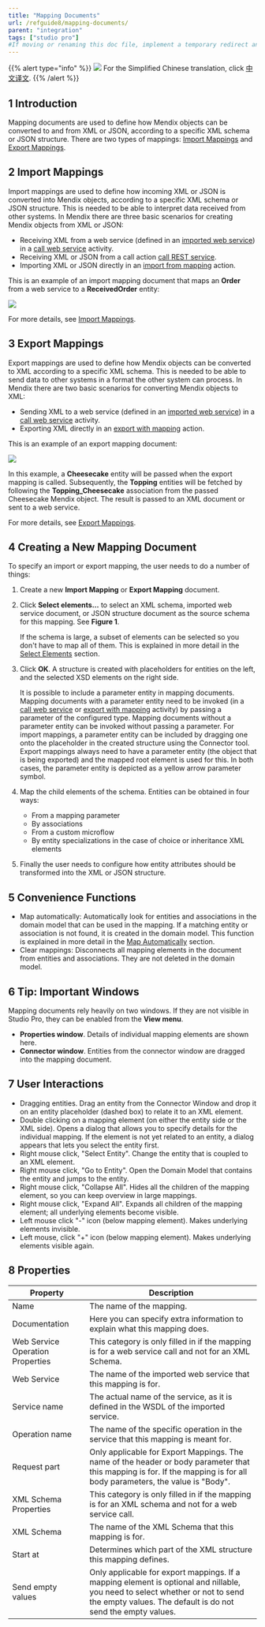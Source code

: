 ```yaml
---
title: "Mapping Documents"
url: /refguide8/mapping-documents/
parent: "integration"
tags: ["studio pro"]
#If moving or renaming this doc file, implement a temporary redirect and let the respective team know they should update the URL in the product. See Mapping to Products for more details.
---
```


{{% alert type="info" %}}
<img src="attachments/chinese-translation/china.png" style="display: inline-block; margin: 0" /> For the Simplified Chinese translation, click [中文译文](https://cdn.mendix.tencent-cloud.com/documentation/refguide8/mapping-documents.pdf).
{{% /alert %}}

## 1 Introduction

Mapping documents are used to define how Mendix objects can be converted to and from XML or JSON, according to a specific XML schema or JSON structure. There are two types of mappings: [Import Mappings](/refguide8/import-mappings/) and [Export Mappings](/refguide8/export-mappings/).

## 2 Import Mappings

Import mappings are used to define how incoming XML or JSON is converted into Mendix objects, according to a specific XML schema or JSON structure. This is needed to be able to interpret data received from other systems. In Mendix there are three basic scenarios for creating Mendix objects from XML or JSON:

*   Receiving XML from a web service (defined in an [imported web service](/refguide8/consumed-web-service/)) in a [call web service](/refguide8/call-web-service-action/) activity.
*   Receiving XML or JSON from a call action [call REST service](/refguide8/call-rest-action/).
*   Importing XML or JSON directly in an [import from mapping](/refguide8/import-mapping-action/) action. 

This is an example of an import mapping document that maps an **Order** from a web service to a **ReceivedOrder** entity:

![](/attachments/refguide8/modeling/integration/mapping-documents/16843933.png)

For more details, see [Import Mappings](/refguide8/import-mappings/).

## 3 Export Mappings

Export mappings are used to define how Mendix objects can be converted to XML according to a specific XML schema. This is needed to be able to send data to other systems in a format the other system can process. In Mendix there are two basic scenarios for converting Mendix objects to XML:

*   Sending XML to a web service (defined in an [imported web service](/refguide8/consumed-web-service/)) in a [call web service](/refguide8/call-web-service-action/) activity.
*   Exporting XML directly in an [export with mapping](/refguide8/export-mapping-action/) action. 

This is an example of an export mapping document:

![](/attachments/refguide8/modeling/integration/mapping-documents/16843940.png)

In this example, a **Cheesecake** entity will be passed when the export mapping is called. Subsequently, the **Topping** entities will be fetched by following the **Topping_Cheesecake** association from the passed Cheesecake Mendix object. The result is passed to an XML document or sent to a web service.

For more details, see [Export Mappings](/refguide8/export-mappings/).

## 4 Creating a New Mapping Document

To specify an import or export mapping, the user needs to do a number of things:

1.  Create a new **Import Mapping** or **Export Mapping** document.

2.  Click **Select elements...** to select an XML schema, imported web service document, or JSON structure document as the source schema for this mapping. See **Figure 1**. 

    If the schema is large, a subset of elements can be selected so you don't have to map all of them. This is explained in more detail in the [Select Elements](/refguide8/select--elements/) section.

3.  Click **OK**. A structure is created with placeholders for entities on the left, and the selected XSD elements on the right side.

    It is possible to include a parameter entity in mapping documents. Mapping documents with a parameter entity need to be invoked (in a [call web service](/refguide8/call-web-service-action/) or [export with mapping](/refguide8/export-mapping-action/) activity) by passing a parameter of the configured type. Mapping documents without a parameter entity can be invoked without passing a parameter. For import mappings, a parameter entity can be included by dragging one onto the placeholder in the created structure using the Connector tool. Export mappings always need to have a parameter entity (the object that is being exported) and the mapped root element is used for this. In both cases, the parameter entity is depicted as a yellow arrow parameter symbol.

4.  Map the child elements of the schema. Entities can be obtained in four ways:
    
    * From a mapping parameter
    * By associations
    * From a custom microflow
    * By entity specializations in the case of choice or inheritance XML elements

5.  Finally the user needs to configure how entity attributes should be transformed into the XML or JSON structure.

## 5 Convenience Functions

*   Map automatically: Automatically look for entities and associations in the domain model that can be used in the mapping. If a matching entity or association is not found, it is created in the domain model. This function is explained in more detail in the [Map Automatically](/refguide8/map-automatically/) section.
*   Clear mappings: Disconnects all mapping elements in the document from entities and associations. They are not deleted in the domain model.

## 6 Tip: Important Windows

Mapping documents rely heavily on two windows. If they are not visible in Studio Pro, they can be enabled from the **View menu**.

*   **Properties window**. Details of individual mapping elements are shown here.
*   **Connector window**. Entities from the connector window are dragged into the mapping document.

## 7 User Interactions

*   Dragging entities. Drag an entity from the Connector Window and drop it on an entity placeholder (dashed box) to relate it to an XML element. 
*   Double clicking on a mapping element (on either the entity side or the XML side). Opens a dialog that allows you to specify details for the individual mapping. If the element is not yet related to an entity, a dialog appears that lets you select the entity first.
*   Right mouse click, "Select Entity". Change the entity that is coupled to an XML element.
*   Right mouse click, "Go to Entity". Open the Domain Model that contains the entity and jumps to the entity.
*   Right mouse click, "Collapse All". Hides all the children of the mapping element, so you can keep overview in large mappings.
*   Right mouse click, "Expand All". Expands all children of the mapping element; all underlying elements become visible.
*   Left mouse click "-" icon (below mapping element). Makes underlying elements invisible.
*   Left mouse, click "+" icon (below mapping element). Makes underlying elements visible again.

## 8 Properties

| Property | Description |
| --- | --- |
| Name | The name of the mapping. |
| Documentation | Here you can specify extra information to explain what this mapping does. |
| Web Service Operation Properties | This category is only filled in if the mapping is for a web service call and not for an XML Schema. |
| Web Service | The name of the imported web service that this mapping is for. |
| Service name | The actual name of the service, as it is defined in the WSDL of the imported service. |
| Operation name | The name of the specific operation in the service that this mapping is meant for. |
| Request part | Only applicable for Export Mappings. The name of the header or body parameter that this mapping is for. If the mapping is for all body parameters, the value is "Body". |
| XML Schema Properties | This category is only filled in if the mapping is for an XML schema and not for a web service call. |
| XML Schema | The name of the XML Schema that this mapping is for. |
| Start at | Determines which part of the XML structure this mapping defines. |
| Send empty values | Only applicable for export mappings. If a mapping element is optional and nillable, you need to select whether or not to send the empty values. The default is do not send the empty values. |
